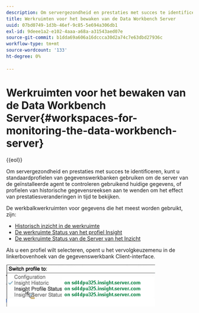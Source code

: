 ```yaml
---
description: Om servergezondheid en prestaties met succes te identificeren, kunt u standaardprofielen van gegevenswerkbanken gebruiken om de server van de geïnstalleerde agent te controleren gebruikend huidige gegevens, of profielen van historische gegevensreeksen aan te wenden om het effect van prestatiesveranderingen in tijd te bekijken.
title: Werkruimten voor het bewaken van de Data Workbench Server
uuid: 07bd0749-1d3b-46ef-9c85-5e694a306db1
exl-id: 9deee1a2-e102-4aaa-a68a-a31543aed07e
source-git-commit: b1dda69a606a16dccca30d2a74c7e63dbd27936c
workflow-type: tm+mt
source-wordcount: '133'
ht-degree: 0%

---
```


# Werkruimten voor het bewaken van de Data Workbench Server{#workspaces-for-monitoring-the-data-workbench-server}

{{eol}}

Om servergezondheid en prestaties met succes te identificeren, kunt u standaardprofielen van gegevenswerkbanken gebruiken om de server van de geïnstalleerde agent te controleren gebruikend huidige gegevens, of profielen van historische gegevensreeksen aan te wenden om het effect van prestatiesveranderingen in tijd te bekijken.

De werkbalkwerkruimten voor gegevens die het meest worden gebruikt, zijn:

* [Historisch inzicht in de werkruimte](../../../home/monitoring-installation/monitoring-profiles/monitoring-historical-using.md#concept-4a4661f3728540e699b92dac80c44015)
* [De werkruimte Status van het profiel Insight](../../../home/monitoring-installation/monitoring-profiles/monitoring-profile-using.md#concept-b4f472ece1094abc9192d89fdce5e104)
* [De werkruimte Status van de Server van het Inzicht](../../../home/monitoring-installation/monitoring-profiles/monitoring-server-using.md#concept-b4f472ece1094abc9192d89fdce5e104)

Als u een profiel wilt selecteren, opent u het vervolgkeuzemenu in de linkerbovenhoek van de gegevenswerkbank Client-interface.

![](assets/profile_switch.png)
